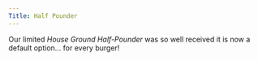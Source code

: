 ```yaml
---
Title: Half Pounder
---
```

Our limited *House Ground Half-Pounder* 
was so well received it is now a 
default option... for every burger!
